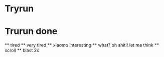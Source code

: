 # Tryrun
# Trurun done
** tired
** very tired
** xiaomo interesting
** what? oh shit!! let me think
** scroll
** blast 2x
